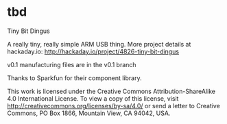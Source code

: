 # tbd
Tiny Bit Dingus

A really tiny, really simple ARM USB thing.  More project details at hackaday.io: http://hackaday.io/project/4826-tiny-bit-dingus

v0.1 manufacturing files are in the v0.1 branch

Thanks to Sparkfun for their component library.

This work is licensed under the Creative Commons Attribution-ShareAlike 4.0 International License. To view a copy of this license, visit http://creativecommons.org/licenses/by-sa/4.0/ or send a letter to Creative Commons, PO Box 1866, Mountain View, CA 94042, USA.
